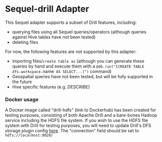 # Sequel-drill Adapter

This Sequel adapter supports a subset of Drill features, including:

* querying files using all Sequel queries/operators (although queries against Hive tables have not been tested)
* deleting files

For now, the following features are not supported by this adapter:

* Importing files/`create table as` (although you can generate these queries by hand and execute them with a `@db.run("[CREATE TABLE dfs.workspace.`name` AS SELECT...]")` command) 
* Geospatial queries have not been tested, but will be fully supported in the future
* Hive specific features (e.g. DESCRIBE)

### Docker usage

A Docker image called "drill-hdfs" (link to Dockerhub) has been created for testing purposes, consisting of both Apache Drill and a bare-bones Hadoop service including the HDFS file system. If you wish to use the HDFS file system with Drill for testing purposes, you will need to update Drill's DFS storage plugin config [here](http://localhost:8047/storage/dfs). The "connection" field should be set to `hdfs://localhost:8020/`

